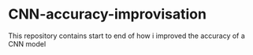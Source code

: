 # CNN-accuracy-improvisation
This repository contains start to end of how i improved the accuracy of a CNN model 
